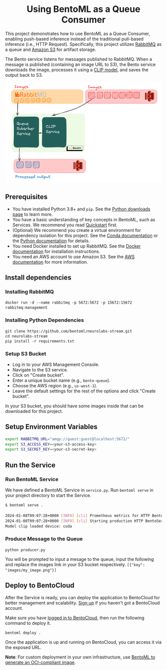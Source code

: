 <div align="center">
    <h1 align="center">Using BentoML as a Queue Consumer</h1>
</div>

This project demonstrates how to use BentoML as a Queue Consumer, enabling push-based inference instead of the traditional pull-based inference (i.e., HTTP Request). Specifically, this project utilizes [RabbitMQ](https://www.rabbitmq.com/) as a queue and [Amazon S3](https://aws.amazon.com/s3/) for artifact storage.

The Bento service listens for messages published to RabbitMQ. When a message is published (containing an image URL to S3), the Bento service downloads the image, processes it using a [CLIP model](https://github.com/openai/CLIP), and saves the output back to S3.

<div align="center">
    <img src="architecture.png" alt="Architecture Diagram" width="600">
</div>


## Prerequisites
- You have installed Python 3.8+ and `pip`. See the [Python downloads page](https://www.python.org/downloads/) to learn more.
- You have a basic understanding of key concepts in BentoML, such as Services. We recommend you read [Quickstart](https://docs.bentoml.com/en/1.2/get-started/quickstart.html) first.
- (Optional) We recommend you create a virtual environment for dependency isolation for this project. See the [Conda documentation](https://conda.io/projects/conda/en/latest/user-guide/tasks/manage-environments.html) or the [Python documentation](https://docs.python.org/3/library/venv.html) for details.
- You need Docker installed to set up RabbitMQ. See the [Docker documentation](https://docs.docker.com/get-docker/) for installation instructions.
- You need an AWS account to use Amazon S3. See the [AWS documentation](https://aws.amazon.com/s3/) for more information.


## Install dependencies

### Installing RabbitMQ
```
docker run -d --name rabbitmq -p 5672:5672 -p 15672:15672 rabbitmq:management
```
### Installing Python Dependencies
```
git clone https://github.com/bentoml/neurolabs-stream.git
cd neurolabs-stream
pip install -r requirements.txt
```
### Setup S3 Bucket
- Log in to your AWS Management Console.
- Navigate to the S3 service.
- Click on "Create bucket".
- Enter a unique bucket name (e.g., `bento-queue`).
- Choose the AWS region (e.g., `us-west-1`).
- Leave the default settings for the rest of the options and click "Create bucket".

In your S3 bucket, you should have some images inside that can be downloaded for this project.

## Setup Environment Variables
```bash
export RABBITMQ_URL="amqp://guest:guest@localhost:5672/"
export S3_ACCESS_KEY=<your-s3-access-key>
export S3_SECRET_KEY=<your-s3-secret-key>

```

## Run the Service

### Run BentoML Service
We have defined a BentoML Service in `service.py`. Run `bentoml serve` in your project directory to start the Service.

```bash
$ bentoml serve .

2024-01-08T09:07:28+0000 [INFO] [cli] Prometheus metrics for HTTP BentoServer from "service:CLIPService" can be accessed at http://localhost:3000/metrics.
2024-01-08T09:07:28+0000 [INFO] [cli] Starting production HTTP BentoServer from "service:CLIPService" listening on http://localhost:3000 (Press CTRL+C to quit)
Model clip loaded device: cuda
```

### Produce Message to the Queue
```
python producer.py
```
You will be prompted to input a mesage to the queue, input the following and replace the images link in your S3 bucket respectively.
`[{"key": "images/my_image.png"}]`


## Deploy to BentoCloud

After the Service is ready, you can deploy the application to BentoCloud for better management and scalability. [Sign up](https://www.bentoml.com/) if you haven't got a BentoCloud account.

Make sure you have [logged in to BentoCloud](https://docs.bentoml.com/en/latest/bentocloud/how-tos/manage-access-token.html), then run the following command to deploy it.

```bash
bentoml deploy .
```

Once the application is up and running on BentoCloud, you can access it via the exposed URL.

**Note**: For custom deployment in your own infrastructure, use [BentoML to generate an OCI-compliant image](https://docs.bentoml.com/en/latest/guides/containerization.html).
